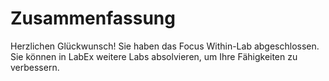 # Zusammenfassung

Herzlichen Glückwunsch! Sie haben das Focus Within-Lab abgeschlossen. Sie können in LabEx weitere Labs absolvieren, um Ihre Fähigkeiten zu verbessern.

